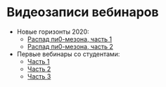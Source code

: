 # Видеозаписи вебинаров

* Новые горизонты 2020:
    * [Распад пи0-мезона, часть 1](https://youtu.be/XkfLE5yrZBU?list=PLZQAoBMxaLktez5yTh2JHMcNzuFCl7E4F)
    * [Распад пи0-мезона, часть 2](https://youtu.be/Ta_VFfno0RA?list=PLZQAoBMxaLktez5yTh2JHMcNzuFCl7E4F)
* Первые вебинары со студентами:
    * [Часть 1](https://youtu.be/-Lc92BLvPjk?list=PLZQAoBMxaLktez5yTh2JHMcNzuFCl7E4F)
    * [Часть 2](https://youtu.be/c9CNr0hqYdc?list=PLZQAoBMxaLktez5yTh2JHMcNzuFCl7E4F)
    * [Часть 3](https://youtu.be/QFSPsHNBHk8?list=PLZQAoBMxaLktez5yTh2JHMcNzuFCl7E4F)

